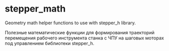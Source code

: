 # stepper_math
Geometry math helper functions to use with stepper_h library.

Полезные математические функции для формирования траекторий перемещения 
рабочего инструмента станка с ЧПУ на шаговых моторах под управлением 
библиотеки stepper_h.


